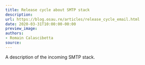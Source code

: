 ```yaml
---
title: Release cycle about SMTP stack
description:
url: https://blog.osau.re/articles/release_cycle_email.html
date: 2020-03-31T10:00:00-00:00
preview_image:
authors:
- Romain Calascibetta
source:
---
```


A description of the incoming SMTP stack.
